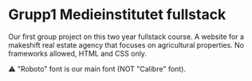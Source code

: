 # Grupp1 Medieinstitutet fullstack

Our first group project on this two year fullstack course.
A website for a makeshift real estate agency that focuses on agricultural properties.
No frameworks allowed, HTML and CSS only.

⚠️ "Roboto" font is our main font (NOT "Calibre" font).
